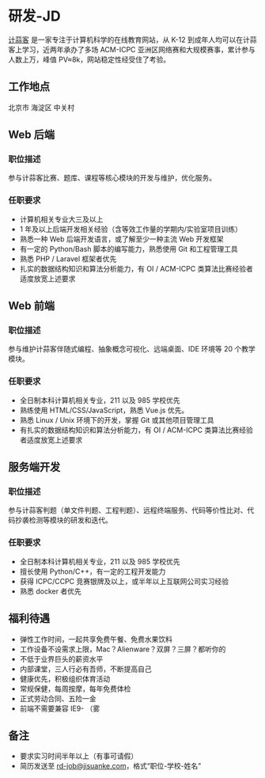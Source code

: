 # 研发-JD
[计蒜客](https://www.jisuanke.com) 是一家专注于计算机科学的在线教育网站，从 K-12 到成年人均可以在计蒜客上学习，近两年承办了多场 ACM-ICPC 亚洲区网络赛和大规模赛事，累计参与人数上万，峰值 PV≈8k，网站稳定性经受住了考验。

## 工作地点
北京市 海淀区 中关村

## Web 后端
### 职位描述
参与计蒜客比赛、题库、课程等核心模块的开发与维护，优化服务。

### 任职要求
- 计算机相关专业大三及以上
- 1 年及以上后端开发相关经验（含等效工作量的学期内/实验室项目训练）
- 熟悉一种 Web 后端开发语言，或了解至少一种主流 Web 开发框架
- 有一定的 Python/Bash 脚本的编写能力，熟悉使用 Git 和工程管理工具
- 熟悉 PHP / Laravel 框架者优先
- 扎实的数据结构知识和算法分析能力，有 OI / ACM-ICPC 类算法比赛经验者适度放宽上述要求

## Web 前端
### 职位描述
参与维护计蒜客伴随式编程、抽象概念可视化、远端桌面、IDE 环境等 20 个教学模块。

### 任职要求
- 全日制本科计算机相关专业，211 以及 985 学校优先
- 熟练使用 HTML/CSS/JavaScript，熟悉 Vue.js 优先。
- 熟悉 Linux / Unix 环境下的开发，掌握 Git 或其他项目管理工具
- 有扎实的数据结构知识和算法分析能力，有 OI / ACM-ICPC 类算法比赛经验者适度放宽上述要求

## 服务端开发
### 职位描述
参与计蒜客判题（单文件判题、工程判题）、远程终端服务、代码等价性比对、代码抄袭检测等模块的研发和迭代。

### 任职要求
- 全日制本科计算机相关专业，211 以及 985 学校优先
- 擅长使用 Python/C++，有一定的工程开发能力
- 获得 ICPC/CCPC 竞赛银牌及以上，或半年以上互联网公司实习经验
- 熟悉 docker 者优先

## 福利待遇
- 弹性工作时间，一起共享免费午餐、免费水果饮料
- 工作设备不设需求上限，Mac？Alienware？双屏？三屏？都听你的
- 不低于业界巨头的薪资水平
- 内部课堂，三人行必有吾师，不断提高自己
- 健康优先，积极组织体育活动
- 常规保健，每周按摩，每年免费体检
- 正式劳动合同、五险一金
- 前端不需要兼容 IE9- （雾

## 备注
- 要求实习时间半年以上（有事可请假）
- 简历发送至 rd-job@jisuanke.com，格式“职位-学校-姓名”
